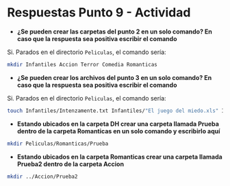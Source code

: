 # Respuestas Punto 9 - Actividad

* **¿Se pueden crear las carpetas del punto 2 en un solo comando? En caso que la respuesta sea positiva escribir el comando**

Si. Parados en el directorio `Peliculas`, el comando sería:
```bash
mkdir Infantiles Accion Terror Comedia Romanticas
```

* **¿Se pueden crear los archivos del punto 3 en un solo comando? En caso que la respuesta sea positiva escribir el comando**

Si. Parados en el directorio `Peliculas`, el comando sería:

```bash
touch Infantiles/Intenzamente.txt Infantiles/"El juego del miedo.xls" Infantiles/"Rapido y furioso.pdf" Infantiles/Titanic.pdf Accion/"Smooth criminal.txt" Accion/"Diario de una pasion.js" Accion/"El hexorcista.xls" Accion/Cars.jpg Terror/"La dama y el bagavundo.png" Terror/"Yo antes de ti.xls" Terror/"Que paso ayer.pdf" Terror/"We will rock you.js" Comedia/Madagaskar.js Comedia/"Orgullo y prejuicio.txt" Comedia/IT.xls Comedia/"Mision imposible.png" Romantica/Pocahontas.jpg Romantica/Annabelle.js Romantica/"Los vengadores.js" Romantica/"La mascara.js"
```

* **Estando ubicados en la carpeta DH crear una carpeta llamada Prueba dentro de la carpeta Romanticas en un solo comando y escribirlo aquí**

```bash
mkdir Peliculas/Romanticas/Prueba
```

* **Estando ubicados en la carpeta Romanticas crear una carpeta llamada Prueba2 dentro de la carpeta Accion**

```bash
mkdir ../Accion/Prueba2
```